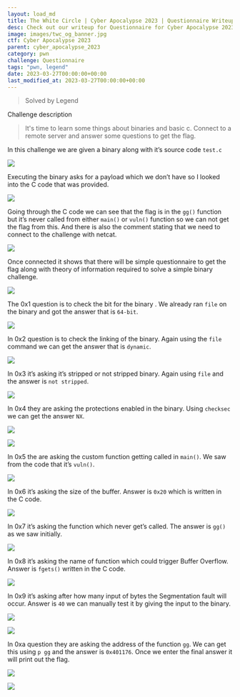 ```yaml
---
layout: load_md
title: The White Circle | Cyber Apocalypse 2023 | Questionnaire Writeup
desc: Check out our writeup for Questionnaire for Cyber Apocalypse 2023 capture the flag competition.
image: images/twc_og_banner.jpg
ctf: Cyber Apocalypse 2023
parent: cyber_apocalypse_2023
category: pwn
challenge: Questionnaire
tags: "pwn, legend"
date: 2023-03-27T00:00:00+00:00
last_modified_at: 2023-03-27T00:00:00+00:00
---
```



> Solved by Legend

Challenge description


> It's time to learn some things about binaries and basic c. Connect to a remote server and answer some questions to get the flag.

In this challenge we are given a binary along with it’s source code `test.c`

![](https://i.imgur.com/7tZP4A4.png)


Executing the binary asks for a payload which we don’t have so I looked into the C code that was provided.

![](https://i.imgur.com/0JpTvav.png)


Going through the C code we can see that the flag is in the `gg()` function but it’s never called from either `main()` or `vuln()` function so we can not get the flag from this. And there is also the comment stating that we need to connect to the challenge with netcat.

![](https://i.imgur.com/xlXXRBD.png)


Once connected it shows that there will be simple questionnaire to get the flag along with theory of information required to solve a simple binary challenge.

![](https://i.imgur.com/SKfQ944.png)


The 0x1 question is to check the bit for the binary . We already ran `file` on the binary and got the answer that is `64-bit`.

![](https://i.imgur.com/msgy5CB.png)


In 0x2 question is to check the linking of the binary. Again using the `file` command we can get the answer that is `dynamic`.

![](https://i.imgur.com/X6sVhXJ.png)


In 0x3 it’s asking it’s stripped or not stripped binary. Again using `file` and the answer is `not stripped`.

![](https://i.imgur.com/VtbpJvr.png)


In 0x4 they are asking the protections enabled in the binary. Using `checksec` we can get the answer `NX`.

![](https://i.imgur.com/vFjxVKG.png)

![](https://i.imgur.com/rfxL9Ut.png)


In 0x5 the are asking the custom function getting called in `main()`. We saw from the code that it’s `vuln()`.

![](https://i.imgur.com/IhVR8hh.png)


In 0x6 it’s asking the size of the buffer. Answer is `0x20` which is written in the C code.

![](https://i.imgur.com/wRh19aZ.png)


In 0x7 it’s asking the function which never get’s called. The answer is `gg()` as we saw initially.

![](https://i.imgur.com/JT74yo3.png)


In 0x8 it’s asking the name of function which could trigger Buffer Overflow. Answer is `fgets()` written in the C code.

![](https://i.imgur.com/68XULCQ.png)


In 0x9 it’s asking after how many input of bytes the Segmentation fault will occur. Answer is `40` we can manually test it by giving the input to the binary.

![](https://i.imgur.com/b4x8Q81.png)

![](https://i.imgur.com/6NKJU12.png)


In 0xa question they are asking the address of the function `gg`. We can get this using `p gg` and the answer is `0x401176`.
Once we enter the final answer it will print out the flag.

![](https://i.imgur.com/IcWjz9r.png)

![](https://i.imgur.com/d6MBDeV.png)

